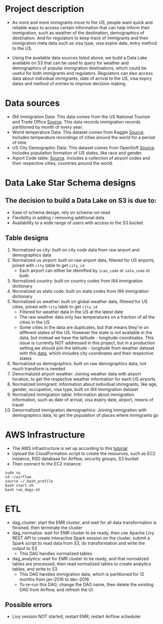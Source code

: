 # Project description
- As more and more immigrants move to the US, people want quick and reliable ways to access certain information that can help inform their immigration, such as weather of the destination, demographics of destination. And for regulators to keep track of immigrants and their immigration meta data such as visa type, visa expire date, entry method to the US.

- Using the available data sources listed above, we build a Data Lake available on S3 that can be used to query for weather and demographics of popular immigration destinations, which could be useful for both immigrants and regulators. Regulators can also access data about individual immigrants, date of arrival to the US, visa expiry dates and method of entries to improve decision making.


# Data sources
- I94 Immigration Data: This data comes from the US National Tourism and Trade Office [Source](https://travel.trade.gov/research/reports/i94/historical/2016.html). This data records immigration records partitioned by month of every year.
- World temperature Data: This dataset comes from Kaggle [Source](https://www.kaggle.com/berkeleyearth/climate-change-earth-surface-temperature-data). Includes temperature recordings of cities around the world for a period of time
- US City Demographic Data: This dataset comes from OpenSoft [Source](https://public.opendatasoft.com/explore/dataset/us-cities-demographics/export/). Includes population formation of US states, like race and gender.
- Aiport Code table: [Source](https://datahub.io/core/airport-codes#data). Includes a collection of airport codes and their respective cities, countries around the world.


# Data Lake Star Schema designs
## The decision to build a Data Lake on S3 is due to:
- Ease of schema design, rely on schema-on-read
- Flexibility in adding / removing additional data
- Availability to a wide range of users with access to the S3 bucket


## Table designs
1. Normalized us city: built on city code data from raw airport and demographics data
2. Normalized us airport: built on raw airport data, filtered for US airports, joined with ``city`` table to get ``city_id``
    - Each airport can either be identified by ``icao_code`` or ``iata_code`` or both
3. Normalized country: built on country codes from I94 immigration dictionary
4. Normalized us state code: built on state codes from I94 immigration dictionary
5. Normalized us weather: built on global weather data, filtered for US cities, joined with ``city`` table to get ``city_id``
    - Filtered for weather data in the US at the latest date
    - The raw weather data only has temperatures on a fraction of all the cities in the US
    - Some cities in the data are duplicates, but that means they're on different states of the US. However the state is not available in the data, but instead we have the latitude - longitude coordinates. This issue is currently NOT addressed in this project, but in a production setting,we should join the latitude - longitude from weather dataset with this [data](https://simplemaps.com/data/us-cities), which includes city coordinates and their respective states
6. Normalized us demographics: built on raw demographics data, not much transform is needed
7. Denormalized airport weather: Joining weather data with airport location, to get the respective weather information for each US airports
8. Normalized immigrant: Information about individual immigrants, like age, gender, occupation, visa type, built on I94 Immigration dataset
9. Normalized immigration table: Information about immigration information, such as date of arrival, visa expiry date, airport, means of travel
10. Denormalized immigration demographics: Joining immigration with demographics data, to get the population of places where immigrants go


# AWS Infrastructure
- The AWS infrastructure is set up according to this [tutorial](https://aws.amazon.com/blogs/big-data/build-a-concurrent-data-orchestration-pipeline-using-amazon-emr-and-apache-livy/)
- Upload the CloudFormation script to create the resources, such as EC2 instance, RSD database for Airflow, security groups, S3 bucket
- Then connect to the EC2 instance:
```
sudo su
cd ~/airflow
source ~/.bash_profile
bash start.sh
bash run_dags.sh
```

# ETL
- dag_cluster: start the EMR cluster, and wait for all data transformation is finished, then terminate the cluster
- dag_normalize: wait for EMR cluster to be ready, then use Apache Livy REST API to create interactive Spark session on the cluster, submit a Spark script to read data from S3, do transformation and write the output to S3
    - This DAG handles normalized tables
- dag_analytics: wait for EMR cluster to be ready, and that normalized tables are processed, then read normalized tables to create analytics tables, and write to S3
    - This DAG handles immigration data, which is partitioned for 12 months from jan-2016 to dec-2016
    - To re-run this DAG, change the DAG name, then delete the existing DAG from Airflow, and refresh the UI

## Possible errors
- Livy session NOT started, restart EMR, restart Airflow scheduler


